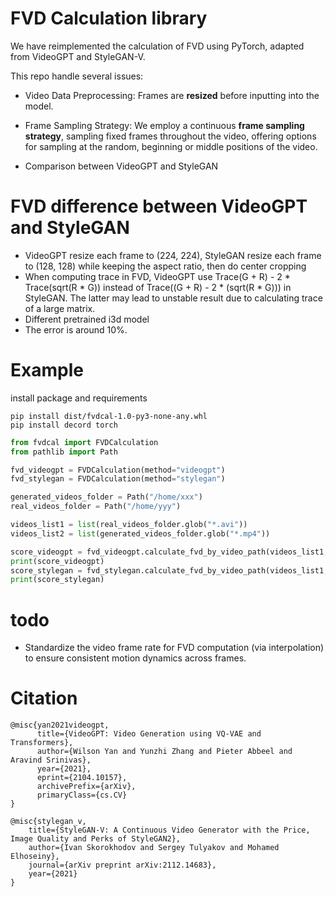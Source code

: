 # FVD Calculation library
We have reimplemented the calculation of FVD using PyTorch, adapted from VideoGPT and StyleGAN-V.

This repo handle several issues:
* Video Data Preprocessing: Frames are **resized** before inputting into the model. 

* Frame Sampling Strategy: We employ a continuous **frame sampling strategy**, sampling fixed frames throughout the video, offering options for sampling at the random, beginning or middle positions of the video.

* Comparison between VideoGPT and StyleGAN

# FVD difference between VideoGPT and StyleGAN
* VideoGPT resize each frame to (224, 224), StyleGAN resize each frame to (128, 128) while keeping the aspect ratio, then do center cropping 
* When computing trace in FVD, VideoGPT use Trace(G + R) - 2 * Trace(sqrt(R * G)) instead of Trace((G + R) - 2 * (sqrt(R * G))) in StyleGAN. The latter may lead to unstable result due to calculating trace of a large matrix. 
* Different pretrained i3d model
* The error is around 10%.

# Example
install package and requirements
```shell
pip install dist/fvdcal-1.0-py3-none-any.whl
pip install decord torch
```

```python
from fvdcal import FVDCalculation
from pathlib import Path

fvd_videogpt = FVDCalculation(method="videogpt")
fvd_stylegan = FVDCalculation(method="stylegan")

generated_videos_folder = Path("/home/xxx")
real_videos_folder = Path("/home/yyy")

videos_list1 = list(real_videos_folder.glob("*.avi"))
videos_list2 = list(generated_videos_folder.glob("*.mp4"))

score_videogpt = fvd_videogpt.calculate_fvd_by_video_path(videos_list1, videos_list2)
print(score_videogpt)
score_stylegan = fvd_stylegan.calculate_fvd_by_video_path(videos_list1, videos_list2)
print(score_stylegan)
```

# todo
* Standardize the video frame rate for FVD computation (via interpolation) to ensure consistent motion dynamics across frames.

# Citation
```
@misc{yan2021videogpt,
      title={VideoGPT: Video Generation using VQ-VAE and Transformers}, 
      author={Wilson Yan and Yunzhi Zhang and Pieter Abbeel and Aravind Srinivas},
      year={2021},
      eprint={2104.10157},
      archivePrefix={arXiv},
      primaryClass={cs.CV}
}

@misc{stylegan_v,
    title={StyleGAN-V: A Continuous Video Generator with the Price, Image Quality and Perks of StyleGAN2},
    author={Ivan Skorokhodov and Sergey Tulyakov and Mohamed Elhoseiny},
    journal={arXiv preprint arXiv:2112.14683},
    year={2021}
}
```
